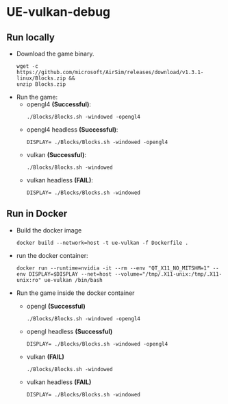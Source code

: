 # UE-vulkan-debug

## Run locally
* Download the game binary.
    ```
    wget -c https://github.com/microsoft/AirSim/releases/download/v1.3.1-linux/Blocks.zip && 
    unzip Blocks.zip
    ```
* Run the game:
    - opengl4 **(Successful)**:
        ```
        ./Blocks/Blocks.sh -windowed -opengl4
        ```
    - opengl4 headless **(Successful)**: 
        ```
        DISPLAY= ./Blocks/Blocks.sh -windowed -opengl4
        ```
    - vulkan **(Successful)**:
        ```
        ./Blocks/Blocks.sh -windowed
        ```
    - vulkan headless **(FAIL)**:
        ```
        DISPLAY= ./Blocks/Blocks.sh -windowed
        ```

## Run in Docker
* Build the docker image
    ```
    docker build --network=host -t ue-vulkan -f Dockerfile .
    ```

* run the docker container:
    ```
    docker run --runtime=nvidia -it --rm --env "QT_X11_NO_MITSHM=1" --env DISPLAY=$DISPLAY --net=host --volume="/tmp/.X11-unix:/tmp/.X11-unix:ro" ue-vulkan /bin/bash 
    ```    
* Run the game inside the docker container
    - opengl **(Successful)**
        ```    
        ./Blocks/Blocks.sh -windowed -opengl4
        ```
    - opengl headless **(Successful)**
        ```
        DISPLAY= ./Blocks/Blocks.sh -windowed -opengl4
        ```    

    - vulkan **(FAIL)**
        ```
        ./Blocks/Blocks.sh -windowed
        ```
    - vulkan headless **(FAIL)**
        ```
        DISPLAY= ./Blocks/Blocks.sh -windowed
        ```        
